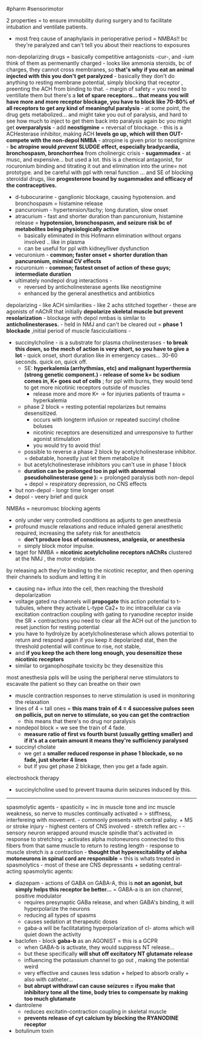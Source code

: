 #pharm #sensorimotor 

2 properties = to ensure immobility during surgery and to facilitate intubation and ventilate patients. 
- most freq cause of anaphylaxis in perioperative period = NMBAs!! bc they're paralyzed and can't tell you about their reactions to exposures 

non-depolarizing drugs = basically competitive antagonists -cur-, and -ium think of them as permenantly charged - looks like ammonia steroids, bc of charges, they cannot cross membranes, so **that's why if you eat an animal injected with this you don't get paralyzed**
	- basically they don't do anything to resting membrane potential, simply blocking that receptor , preenting the ACH from binding to that. 
	- margin of safety = you need to ventillate them but there's a **lot of spare receptors... that means you will have more and more receptor blockage, you have to block like 70-80% of all receptors to get any kind of meaningful paralysis**
	- at some point, the drug gets metabolized... and might take you out of paralysis, and hard to see how much to inject to get them back into paralysis again bc you might get **overparalysis**
	- add **neostigmine** = reversal of blockage. 
		- this is a ACHesterase inhibitor, making ACH **levels go up, which will then OUT-compete with the non-depol NMBA**
	- atropine is given prior to neostigmine - **bc atropine would *prevent* SLUDGE effect, especially bradycardia, bronchospasm, bronchorrhea** from cholinergic crisis 
	- **sugammadex** - at musc, and expensive... but used a lot. this is a chemical antagonist, for rocuronium binding and titrating it out and elimination into the urine= not prototype. and be careful with ppl with renal function ... and SE of blocking steroidal drugs, like **progesterone bound by sugammadex and efficacy of the contraceptives.**
- d-tubocurarine - ganglionic blockage, causing hypotension. and bronchospasm = histamine release
- pancuronium - hypertension/tachy; long duration, slow onset 
- atracurium - fast and shorter duration than pancuronium, histamine release = **hypotension, bronchospasm, and seizure risk bc of metabolites being physiologically active**
	- basically eliminated in this Hofmann elimination without organs involved .. like in plasma 
	- can be useful for ppl with kidney/liver dysfunction 
- vecuronium  - **common; faster onset + shorter duration than pancuronium, minimal CV effects**
- rocuronium - **common; fastest onset of action of these guys; intermediate duration**
- ultimately nondepol drug interactions - 
	- reversed by anticholinesterase agents like neostigmine
	- enhanced by the general anesthetics and antibiotics 

depolarizing - like ACH similarities - like 2 achs stitched together 
	- these are agonists of nAChR that initially **depolarize skeletal muscle but prevent resolarization**
	- blockage with depol nmbas is similar to **anticholinesterases.**
	- held in NMJ and can't be cleared out = **phase 1 blockade** ,initial period of muscle fasciculaitions 
	- 
- succinylcholine - is a substrate for plasma cholinesterases - **to break this down, so the mech of action is very short, so you have to give a lot** - quick onset, short duration like in emergency cases... 30-60 seconds. quick on, quick off.
	- SE: **hyperkalemia (arrhythmias, etc) and malignant hyperthermia (strong genetic component.) - release of some k+ bc sodium comes in, K+ goes out of cells** ; for ppl with burns, they would tend to get more nicotinic receptors outside of muscles
		- release more and more K+ -> for injuries patients of trauma = hyperkalemia 
	- phase 2 block = resting potential repolarizes but remains desensitized. 
		- occurs with longterm infusion or repeated succinyl choline boluses 
		- nicotinic receptors are desensitized and unresponsive to further agonist stimulation 
		- you would try to avoid this! 
	- possible to reverse a phase 2 block by acetylcholinesterase inhibitor. = debatable, honestly just let them metabolize it 
	- but acetylcholinesterase inhibitors you can't use in phase 1 block 
	- **duration can be prolonged too in ppl with abnormal pseudoholinesterase gene ):**  = prolonged paralysis 
both non-depol + depol = respiratory depression, no CNS effects
- but non-depol - longr time longer onset
- depol - veery brief and quick 

NMBAs = neuromusc blocking agents
- only under very controlled conditions as adjunts to gen anesthesia
- profound muscle relaxations and reduce inhaled general anesthetic required, increasing the safety risk for anesthetcis
	- **don't produce loss of consciousness, analgesia, or anesthesia**
	- simply block motor impulse. 
- taget for NMBA = **nicotinic acetylcholine receptors nAChRs** clustered at the NMJ , the motor endplate. 

by releasing ach they're binding to the nicotinic receptor, and then opening their channels to sodium and letting it in 
- causing na+ influx into the cell, then reaching the threshold depolarization 
- voltage gated na channels will **propogate** this action potential to t-tubules, where they activate L-type Ca2+ to inc intracellular ca via excitation contraction coupling with gating to ryanodine receptor inside the SR + contractions 
you need to clear all the ACH out of the junction to reset junction for resting potential 
- you have to hydrolyze by acetylcholinesterase which allows potential to return and respond again 
if you keep it depolarized stat, then the threshold potential will continue to rise, not stable, 
- and **if you keep the ach there long enough, you desensitize these nicotinic receptors**
- similar to organophosphate toxicity bc they desensitize this 

most anesthesia ppls will be using the peripheral nerve stimulators to escavate the patient so they can breathe on their own 
- muscle contraction responses to nerve stimulation is used in monitoring the relaxation 
- lines of 4 = tall ones = **this mans train of 4  = 4 successive pulses seen on pollicis, put on nerve to stimulate, so you can get the contraction**
	- this means that there's no drug nor paralysis 
- nondepol block = we see the train of 4 fade. 
	- **measure ratio of first vs fourth burst (usually getting smaller) and if it's at a certain amount it means they're sufficiency paralysed** 
- succinyl cholate
	- we get a **smaller reduced response in phase 1 blockade, so no fade, just shorter 4 lines**
	- but if you get phase 2 blckage,  then you get a fade again. 

electroshock therapy 
- succinylcholine used to prevent trauma durin seizures induced by this. 

--- 
spasmolytic agents - spasticity = inc in muscle tone and inc muscle weakness, so nerve to muscles continually activated = > stiffness, interfereing with movement. 
	- commonly presents with cerbral palsy. + MS or stroke injury 
	- highest centers of CNS involved
	- stretch reflex arc - 
		- sensory neuron wrapped around muscle spindle that's activated in response to stretching 
		- activates alpha motoneurons connected to this fibers from that same muscle to return to resting length 
		- response to muscle stretch is a contraction 
		- **thought that hyperexcitability of alpha motoneurons in spinal cord are responsible** = this is whats treated in spasmolytics 
	- most of these are CNS depressants + sedating 
central-acting spasmolytic agents: 
- diazepam - actions of GABA on GABA-A, this is **not an agonist, but simply helps this receptor be better...** = GABA-a is an ion channel, positive modulator
	- requires presynaptic GABa release, and when GABA's binding, it will hyperpolarize the neurons
	- reducing all types of spasms
	- causes sedation at therapeutic doses 
	- gaba-a will be facilitatating hyperpolarization of cl- atoms which will quiet down the activity 
- baclofen - block **gaba-b** as an AGONIST = this is  a GCPR
	- when GABA-b is activate, they would suppress NT release... 
	- but these specifically **will shut off excitatory NT glutamate release**
	- influencing the potassium channel to go out , making the potential weird
	- very effective and causes less sdation + helped to absorb orally + also with catheter... 
	- **but abrupt withdrawl can cause seizures = ifyou make that inhibitory tone all the time, body tries to compensate by making too much glutamate**
- dantrolene
	- reduces excitatin-contraction coupling in skeletal muscle
	- **prevents release of cyt calcium by blocking the RYANODINE receptor**
- botulinum toxin 
